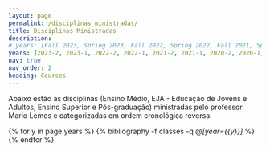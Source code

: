 ```yaml
---
layout: page
permalink: /disciplinas_ministradas/
title: Disciplinas Ministradas
description:
# years: [Fall 2023, Spring 2023, Fall 2022, Spring 2022, Fall 2021, Spring 2021, Fall 2020, Spring 2020, Fall 2019, Spring 2019,  Fall 2018, Spring 2018, Fall 2017, Spring 2017, Fall 2016, Spring 2016, Fall 2015, Spring 2015, Fall 2014, Spring 2014, Fall 2013]
years: [2023-2, 2023-1, 2022-2, 2022-1, 2021-2, 2021-1, 2020-2, 2020-1,2019-2, 2019-1, 2018-2, 2018-1, 2017-2, 2017-1, 2016-2, 2016-1, 2015-2, 2015-1, 2014-2]
nav: true
nav_order: 2
heading: Courses
---
```


Abaixo estão as disciplinas (Ensino Médio, EJA - Educação de Jovens e Adultos, Ensino Superior e Pós-graduação) ministradas pelo professor Mario Lemes e categorizadas em ordem cronológica reversa.

<div class="publications">


{% for y in page.years  %}
	{% bibliography -f classes -q @*[year={{y}}]* %}
{% endfor %}

<!-- {% for x in page.publisher  %}
	{%if x == 'UFG' %}
		<h4><mark>UFG</mark></h4>
	{% endif %}
{% endfor %} -->

</div>